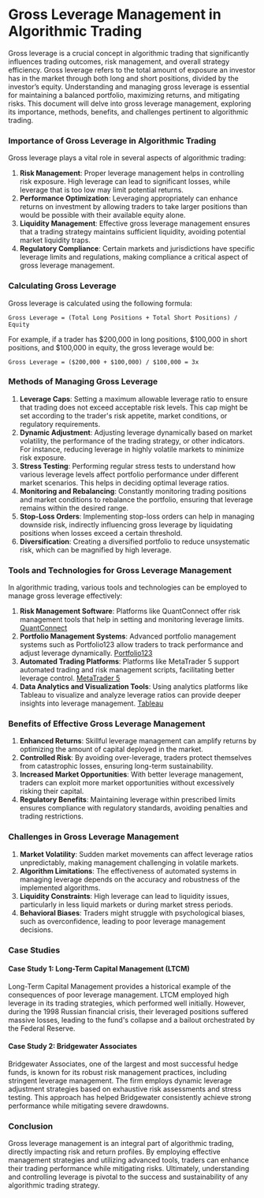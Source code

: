 # **Gross Leverage Management in Algorithmic Trading**

Gross leverage is a crucial concept in algorithmic trading that significantly influences trading outcomes, risk management, and overall strategy efficiency. Gross leverage refers to the total amount of exposure an investor has in the market through both long and short positions, divided by the investor’s equity. Understanding and managing gross leverage is essential for maintaining a balanced portfolio, maximizing returns, and mitigating risks. This document will delve into gross leverage management, exploring its importance, methods, benefits, and challenges pertinent to algorithmic trading.

### Importance of Gross Leverage in Algorithmic Trading

Gross leverage plays a vital role in several aspects of algorithmic trading:

1. **Risk Management**: Proper leverage management helps in controlling risk exposure. High leverage can lead to significant losses, while leverage that is too low may limit potential returns.
2. **Performance Optimization**: Leveraging appropriately can enhance returns on investment by allowing traders to take larger positions than would be possible with their available equity alone.
3. **Liquidity Management**: Effective gross leverage management ensures that a trading strategy maintains sufficient liquidity, avoiding potential market liquidity traps.
4. **Regulatory Compliance**: Certain markets and jurisdictions have specific leverage limits and regulations, making compliance a critical aspect of gross leverage management.

### Calculating Gross Leverage

Gross leverage is calculated using the following formula:

```
Gross Leverage = (Total Long Positions + Total Short Positions) / Equity
```

For example, if a trader has $200,000 in long positions, $100,000 in short positions, and $100,000 in equity, the gross leverage would be:

```
Gross Leverage = ($200,000 + $100,000) / $100,000 = 3x
```

### Methods of Managing Gross Leverage

1. **Leverage Caps**: Setting a maximum allowable leverage ratio to ensure that trading does not exceed acceptable risk levels. This cap might be set according to the trader's risk appetite, market conditions, or regulatory requirements.
2. **Dynamic Adjustment**: Adjusting leverage dynamically based on market volatility, the performance of the trading strategy, or other indicators. For instance, reducing leverage in highly volatile markets to minimize risk exposure.
3. **Stress Testing**: Performing regular stress tests to understand how various leverage levels affect portfolio performance under different market scenarios. This helps in deciding optimal leverage ratios.
4. **Monitoring and Rebalancing**: Constantly monitoring trading positions and market conditions to rebalance the portfolio, ensuring that leverage remains within the desired range.
5. **Stop-Loss Orders**: Implementing stop-loss orders can help in managing downside risk, indirectly influencing gross leverage by liquidating positions when losses exceed a certain threshold.
6. **Diversification**: Creating a diversified portfolio to reduce unsystematic risk, which can be magnified by high leverage.

### Tools and Technologies for Gross Leverage Management

In algorithmic trading, various tools and technologies can be employed to manage gross leverage effectively:

1. **Risk Management Software**: Platforms like QuantConnect offer risk management tools that help in setting and monitoring leverage limits. [QuantConnect](https://www.quantconnect.com/)
2. **Portfolio Management Systems**: Advanced portfolio management systems such as Portfolio123 allow traders to track performance and adjust leverage dynamically. [Portfolio123](https://www.portfolio123.com/)
3. **Automated Trading Platforms**: Platforms like MetaTrader 5 support automated trading and risk management scripts, facilitating better leverage control. [MetaTrader 5](https://www.metatrader5.com/)
4. **Data Analytics and Visualization Tools**: Using analytics platforms like Tableau to visualize and analyze leverage ratios can provide deeper insights into leverage management. [Tableau](https://www.tableau.com/)

### Benefits of Effective Gross Leverage Management

1. **Enhanced Returns**: Skillful leverage management can amplify returns by optimizing the amount of capital deployed in the market.
2. **Controlled Risk**: By avoiding over-leverage, traders protect themselves from catastrophic losses, ensuring long-term sustainability.
3. **Increased Market Opportunities**: With better leverage management, traders can exploit more market opportunities without excessively risking their capital.
4. **Regulatory Benefits**: Maintaining leverage within prescribed limits ensures compliance with regulatory standards, avoiding penalties and trading restrictions.

### Challenges in Gross Leverage Management

1. **Market Volatility**: Sudden market movements can affect leverage ratios unpredictably, making management challenging in volatile markets.
2. **Algorithm Limitations**: The effectiveness of automated systems in managing leverage depends on the accuracy and robustness of the implemented algorithms.
3. **Liquidity Constraints**: High leverage can lead to liquidity issues, particularly in less liquid markets or during market stress periods.
4. **Behavioral Biases**: Traders might struggle with psychological biases, such as overconfidence, leading to poor leverage management decisions.

### Case Studies

#### Case Study 1: Long-Term Capital Management (LTCM)

Long-Term Capital Management provides a historical example of the consequences of poor leverage management. LTCM employed high leverage in its trading strategies, which performed well initially. However, during the 1998 Russian financial crisis, their leveraged positions suffered massive losses, leading to the fund's collapse and a bailout orchestrated by the Federal Reserve.

#### Case Study 2: Bridgewater Associates

Bridgewater Associates, one of the largest and most successful hedge funds, is known for its robust risk management practices, including stringent leverage management. The firm employs dynamic leverage adjustment strategies based on exhaustive risk assessments and stress testing. This approach has helped Bridgewater consistently achieve strong performance while mitigating severe drawdowns.

### Conclusion

Gross leverage management is an integral part of algorithmic trading, directly impacting risk and return profiles. By employing effective management strategies and utilizing advanced tools, traders can enhance their trading performance while mitigating risks. Ultimately, understanding and controlling leverage is pivotal to the success and sustainability of any algorithmic trading strategy.

